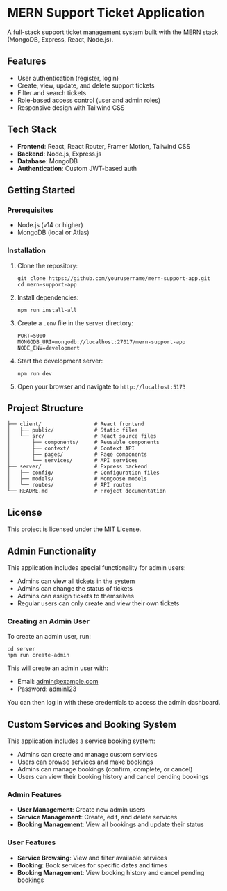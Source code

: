 # MERN Support Ticket Application

A full-stack support ticket management system built with the MERN stack (MongoDB, Express, React, Node.js).

## Features

- User authentication (register, login)
- Create, view, update, and delete support tickets
- Filter and search tickets
- Role-based access control (user and admin roles)
- Responsive design with Tailwind CSS

## Tech Stack

- **Frontend**: React, React Router, Framer Motion, Tailwind CSS
- **Backend**: Node.js, Express.js
- **Database**: MongoDB
- **Authentication**: Custom JWT-based auth

## Getting Started

### Prerequisites

- Node.js (v14 or higher)
- MongoDB (local or Atlas)

### Installation

1. Clone the repository:

   ```
   git clone https://github.com/yourusername/mern-support-app.git
   cd mern-support-app
   ```

2. Install dependencies:

   ```
   npm run install-all
   ```

3. Create a `.env` file in the server directory:

   ```
   PORT=5000
   MONGODB_URI=mongodb://localhost:27017/mern-support-app
   NODE_ENV=development
   ```

4. Start the development server:

   ```
   npm run dev
   ```

5. Open your browser and navigate to `http://localhost:5173`

## Project Structure

```
├── client/                 # React frontend
│   ├── public/             # Static files
│   └── src/                # React source files
│       ├── components/     # Reusable components
│       ├── context/        # Context API
│       ├── pages/          # Page components
│       └── services/       # API services
├── server/                 # Express backend
│   ├── config/             # Configuration files
│   ├── models/             # Mongoose models
│   └── routes/             # API routes
└── README.md               # Project documentation
```

## License

This project is licensed under the MIT License.

## Admin Functionality

This application includes special functionality for admin users:

- Admins can view all tickets in the system
- Admins can change the status of tickets
- Admins can assign tickets to themselves
- Regular users can only create and view their own tickets

### Creating an Admin User

To create an admin user, run:

```
cd server
npm run create-admin
```

This will create an admin user with:

- Email: admin@example.com
- Password: admin123

You can then log in with these credentials to access the admin dashboard.

## Custom Services and Booking System

This application includes a service booking system:

- Admins can create and manage custom services
- Users can browse services and make bookings
- Admins can manage bookings (confirm, complete, or cancel)
- Users can view their booking history and cancel pending bookings

### Admin Features

- **User Management**: Create new admin users
- **Service Management**: Create, edit, and delete services
- **Booking Management**: View all bookings and update their status

### User Features

- **Service Browsing**: View and filter available services
- **Booking**: Book services for specific dates and times
- **Booking Management**: View booking history and cancel pending bookings
